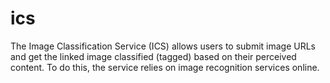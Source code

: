 # ics
The Image Classification Service (ICS) allows users to submit image URLs and get the linked image classified (tagged) based on their perceived content. To do this, the service relies on image recognition services online.
